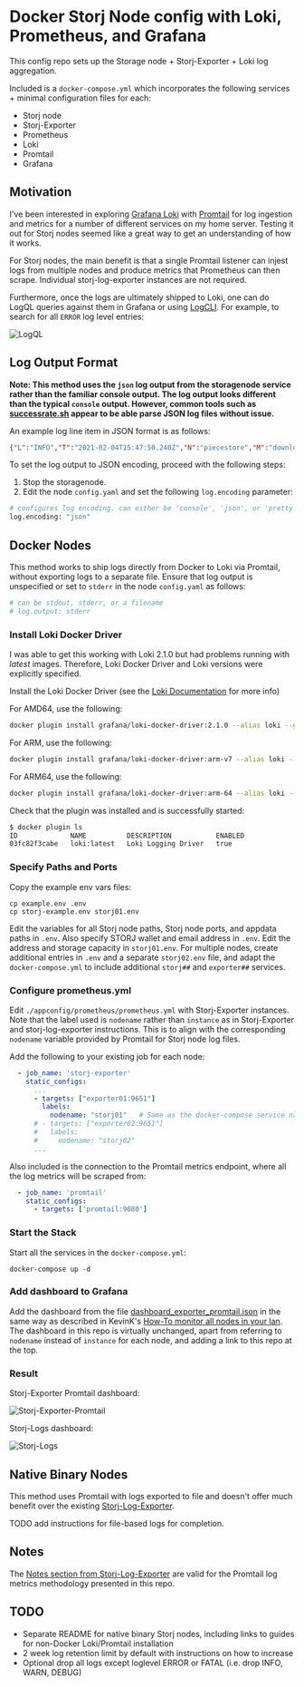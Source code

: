 # Docker Storj Node config with Loki, Prometheus, and Grafana

This config repo sets up the Storage node + Storj-Exporter + Loki log aggregation.

Included is a `docker-compose.yml` which incorporates the following services + minimal configuration files for each:

- Storj node
- Storj-Exporter
- Prometheus
- Loki
- Promtail
- Grafana

## Motivation

I've been interested in exploring [Grafana Loki](https://grafana.com/oss/loki/) with [Promtail](https://grafana.com/docs/loki/latest/clients/promtail/) for log ingestion and metrics for a number of different services on my home server. Testing it out for Storj nodes seemed like a great way to get an understanding of how it works.

For Storj nodes, the main benefit is that a single Promtail listener can injest logs from multiple nodes and produce metrics that Prometheus can then scrape. Individual storj-log-exporter instances are not required.

Furthermore, once the logs are ultimately shipped to Loki, one can do LogQL queries against them in Grafana or using [LogCLI](https://grafana.com/docs/loki/latest/getting-started/logcli/). For example, to search for all `ERROR` log level entries:

![LogQL](logQL.PNG)

## Log Output Format

**Note: This method uses the `json` log output from the storagenode service rather than the familiar console output. The log output looks different than the typical `console` output. However, common tools such as [successrate.sh](https://github.com/ReneSmeekes/storj_success_rate) appear to be able parse JSON log files without issue.**

An example log line item in JSON format is as follows:

```json
{"L":"INFO","T":"2021-02-04T15:47:50.240Z","N":"piecestore","M":"download started","Piece ID":"H5MHLOAWQBOZKVABCF5SXROFFON2HSKZNSMFJSICIRDEFNRKZVBA","Satellite ID":"1wFTAgs9DP5RSnCqKV1eLf6N9wtk4EAtmN5DpSxcs8EjT69tGE","Action":"GET"}
```

To set the log output to JSON encoding, proceed with the following steps:
1. Stop the storagenode.
2. Edit the node `config.yaml` and set the following `log.encoding` parameter:

```bash
# configures log encoding. can either be 'console', 'json', or 'pretty'.
log.encoding: "json"
```

## Docker Nodes

This method works to ship logs directly from Docker to Loki via Promtail, without exporting logs to a separate file. Ensure that log output is unspecified or set to `stderr` in the node `config.yaml` as follows:

```bash
# can be stdout, stderr, or a filename
# log.output: stderr
```

### Install Loki Docker Driver
I was able to get this working with Loki 2.1.0 but had problems running with *latest* images. Therefore, Loki Docker Driver and Loki versions were explicitly specified.

Install the Loki Docker Driver (see the [Loki Documentation](https://grafana.com/docs/loki/latest/clients/docker-driver/) for more info)

For AMD64, use the following:

```bash
docker plugin install grafana/loki-docker-driver:2.1.0 --alias loki --grant-all-permissions
```

For ARM, use the following:

```bash
docker plugin install grafana/loki-docker-driver:arm-v7 --alias loki --grant-all-permissions
```

For ARM64, use the following:

```bash
docker plugin install grafana/loki-docker-driver:arm-64 --alias loki --grant-all-permissions
```

Check that the plugin was installed and is successfully started:
```bash
$ docker plugin ls
ID             NAME          DESCRIPTION           ENABLED
03fc82f3cabe   loki:latest   Loki Logging Driver   true
```

### Specify Paths and Ports

Copy the example env vars files:

```shell
cp example.env .env
cp storj-example.env storj01.env
```

Edit the variables for all Storj node paths, Storj node ports, and appdata paths in `.env`. Also specify STORJ wallet and email address in `.env`. Edit the address and storage capacity in `storj01.env`. For multiple nodes, create additional entries in `.env` and a separate `storj02.env` file, and adapt the `docker-compose.yml` to include additional `storj##` and `exporter##` services.

### Configure prometheus.yml

Edit `./appconfig/prometheus/prometheus.yml` with Storj-Exporter instances. Note that the label used is `nodename` rather than `instance` as in Storj-Exporter and storj-log-exporter instructions. This is to align with the corresponding `nodename` variable provided by Promtail for Storj node log files.

Add the following to your existing job for each node:
```yaml
  - job_name: 'storj-exporter'
    static_configs:
      ...
      - targets: ["exporter01:9651"]
        labels:
          nodename: "storj01"   # Same as the docker-compose service name
      # - targets: ["exporter02:9651"]
      #   labels:
      #     nodename: "storj02"
      ...
```

Also included is the connection to the Promtail metrics endpoint, where all the log metrics will be scraped from:

```yaml
  - job_name: 'promtail'
    static_configs:
      - targets: ['promtail:9080']
```

### Start the Stack

Start all the services in the `docker-compose.yml`:

```shell
docker-compose up -d
```

### Add dashboard to Grafana

Add the dashboard from the file [dashboard_exporter_promtail.json](./dashboard_exporter_promtail.json) in the same way as described in KevinK's [How-To monitor all nodes in your lan](https://forum.storj.io/t/how-to-monitor-all-nodes-in-your-lan-using-prometheus-grafana-linux-using-docker). The dashboard in this repo is virtually unchanged, apart from referring to `nodename` instead of `instance` for each node, and adding a link to this repo at the top.

### Result

Storj-Exporter Promtail dashboard:

![Storj-Exporter-Promtail](./dashboard-exporter-promtail.PNG)

Storj-Logs dashboard:

![Storj-Logs](./dashboard-logs.PNG)

## Native Binary Nodes

This method uses Promtail with logs exported to file and doesn't offer much benefit over the existing [Storj-Log-Exporter](https://github.com/kevinkk525/storj-log-exporter). 

TODO add instructions for file-based logs for completion.

## Notes

The [Notes section from Storj-Log-Exporter](https://github.com/kevinkk525/storj-log-exporter#notes) are valid for the Promtail log metrics methodology presented in this repo.

## TODO

- Separate README for native binary Storj nodes, including links to guides for non-Docker Loki/Promtail installation
- 2 week log retention limit by default with instructions on how to increase
- Optional drop all logs except loglevel ERROR or FATAL (i.e. drop INFO, WARN, DEBUG)